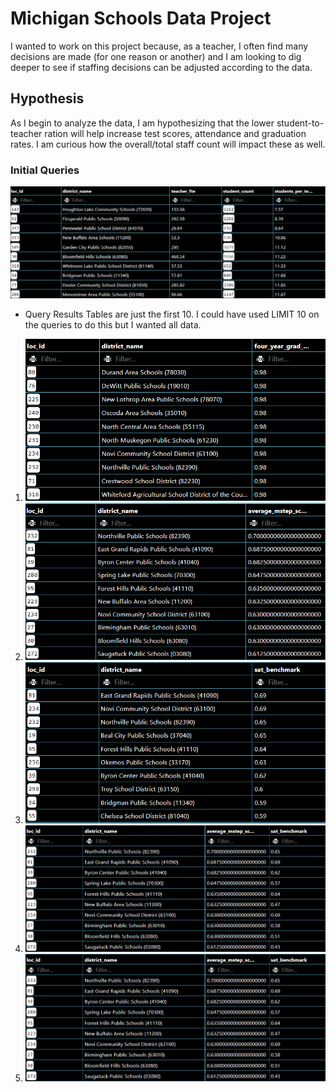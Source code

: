 # Michigan Schools Data Project
I wanted to work on this project because, as a teacher, I often find many decisions are made (for one reason or another) and I am looking to dig deeper to see if staffing decisions can be adjusted according to the data.
## Hypothesis
As I begin to analyze the data, I am hypothesizing that the lower student-to-teacher ration will help increase test scores, attendance and graduation rates. I am curious how the overall/total staff count will impact these as well.

### Initial Queries
![alt text](image-1.png)
* Query Results
Tables are just the first 10. I could have used LIMIT 10 on the queries to do this but I wanted all data.
1) ![alt text](image-2.png)
2) ![alt text](image-3.png)
3) ![alt text](image-4.png)
4) ![alt text](image-5.png)
5) ![alt text](image-6.png)
